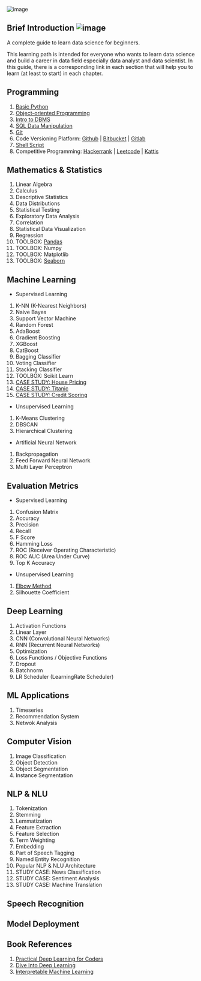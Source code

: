 ![image](https://github.com/data-folks/data-science-learning-path/blob/main/assets/banner.jpg)

## Brief Introduction ![image](https://visitor-badge.laobi.icu/badge?page_id=data-folks/data-science-learning-path)

A complete guide to learn data science for beginners.

This learning path is intended for everyone who wants to learn data science and build a career in data field especially data analyst and data scientist. In this guide, there is a corresponding link in each section that will help you to learn (at least to start) in each chapter.

## Programming

1. [Basic Python](https://www.learnpython.org/)
2. [Object-oriented Programming](https://realpython.com/python3-object-oriented-programming/)
3. [Intro to DBMS](https://www.omnisci.com/technical-glossary/dbms)
4. [SQL Data Manipulation](https://mode.com/sql-tutorial/introduction-to-sql)
5. [Git](https://git-scm.com/doc)
6. Code Versioning Platform: [Github](https://github.com/) | [Bitbucket](https://bitbucket.org/) | [Gitlab](https://about.gitlab.com/)
7. [Shell Script](https://dagshub.com/blog/effective-linux-bash-data-scientists/)
8. Competitive Programming: [Hackerrank](https://www.hackerrank.com/) | [Leetcode](https://leetcode.com/) | [Kattis](https://open.kattis.com/)

## Mathematics & Statistics

1.  Linear Algebra
2.  Calculus
3.  Descriptive Statistics
4.  Data Distributions
5.  Statistical Testing
6.  Exploratory Data Analysis
7.  Correlation
8.  Statistical Data Visualization
9.  Regression
10. TOOLBOX: [Pandas](https://www.kaggle.com/learn/pandas)
11. TOOLBOX: Numpy
12. TOOLBOX: Matplotlib
13. TOOLBOX: [Seaborn](https://www.kaggle.com/learn/data-visualization)

## Machine Learning

- Supervised Learning

1.  K-NN (K-Nearest Neighbors)
2.  Naive Bayes
3.  Support Vector Machine
4.  Random Forest
5.  AdaBoost
6.  Gradient Boosting
7.  XGBoost
8.  CatBoost
9.  Bagging Classifier
10. Voting Classifier
11. Stacking Classifier
12. TOOLBOX: Scikit Learn
13. [CASE STUDY: House Pricing](https://www.kaggle.com/c/house-prices-advanced-regression-techniques)
14. [CASE STUDY: Titanic](https://www.kaggle.com/c/titanic)
15. [CASE STUDY: Credit Scoring](https://www.kaggle.com/sakshigoyal7/credit-card-customers)

- Unsupervised Learning

1. K-Means Clustering
2. DBSCAN
3. Hierarchical Clustering

- Artificial Neural Network
1. Backpropagation
2. Feed Forward Neural Network
3. Multi Layer Perceptron


## Evaluation Metrics

- Supervised Learning

1. Confusion Matrix
2. Accuracy
3. Precision
4. Recall
5. F Score
6. Hamming Loss
7. ROC (Receiver Operating Characteristic)
8. ROC AUC (Area Under Curve)
9. Top K Accuracy

- Unsupervised Learning

1. [Elbow Method](https://en.wikipedia.org/wiki/Elbow_method_(clustering))
2. Silhouette Coefficient

## Deep Learning

1. Activation Functions
2. Linear Layer
3. CNN (Convolutional Neural Networks)
4. RNN (Recurrent Neural Networks)
5. Optimization
6. Loss Functions / Objective Functions
7. Dropout
8. Batchnorm
9. LR Scheduler (LearningRate Scheduler)

## ML Applications

1. Timeseries
2. Recommendation System
3. Netwok Analysis

## Computer Vision

1. Image Classification
2. Object Detection
3. Object Segmentation
4. Instance Segmentation

## NLP & NLU

1.  Tokenization
2.  Stemming
3.  Lemmatization
4.  Feature Extraction
5.  Feature Selection
6.  Term Weighting
7.  Embedding
8.  Part of Speech Tagging
9.  Named Entity Recognition
10. Popular NLP & NLU Architecture
11. STUDY CASE: News Classification
12. STUDY CASE: Sentiment Analysis
13. STUDY CASE: Machine Translation

## Speech Recognition

## Model Deployment

## Book References
1. [Practical Deep Learning for Coders](https://course.fast.ai/)
2. [Dive Into Deep Learning](http://d2l.ai/index.html)
2. [Interpretable Machine Learning](https://christophm.github.io/interpretable-ml-book/)
